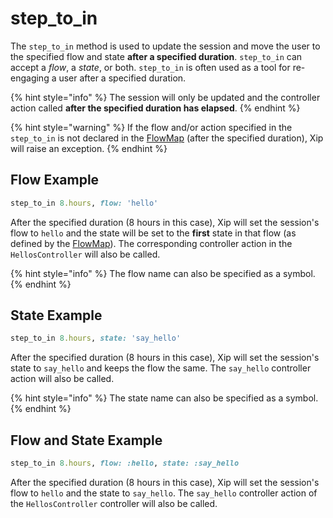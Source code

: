 # step\_to\_in

The `step_to_in` method is used to update the session and move the user to the specified flow and state **after a specified duration**. `step_to_in` can accept a _flow_, a _state_, or both. `step_to_in` is often used as a tool for re-engaging a user after a specified duration.

{% hint style="info" %}
The session will only be updated and the controller action called **after the specified duration has elapsed**.
{% endhint %}

{% hint style="warning" %}
If the flow and/or action specified in the `step_to_in` is not declared in the [FlowMap](../../flows/flowmap.md) \(after the specified duration\), Xip will raise an exception.
{% endhint %}

## Flow Example

```ruby
step_to_in 8.hours, flow: 'hello'
```

After the specified duration \(8 hours in this case\), Xip will set the session's flow to `hello` and the state will be set to the **first** state in that flow \(as defined by the [FlowMap](../../flows/flowmap.md)\). The corresponding controller action in the `HellosController` will also be called.

{% hint style="info" %}
The flow name can also be specified as a symbol.
{% endhint %}

## State Example

```ruby
step_to_in 8.hours, state: 'say_hello'
```

After the specified duration \(8 hours in this case\), Xip will set the session's state to `say_hello` and keeps the flow the same. The `say_hello` controller action will also be called.

{% hint style="info" %}
The state name can also be specified as a symbol.
{% endhint %}

## Flow and State Example

```ruby
step_to_in 8.hours, flow: :hello, state: :say_hello
```

After the specified duration \(8 hours in this case\), Xip will set the session's flow to `hello` and the state to `say_hello`. The `say_hello` controller action of the `HellosController` controller will also be called.

